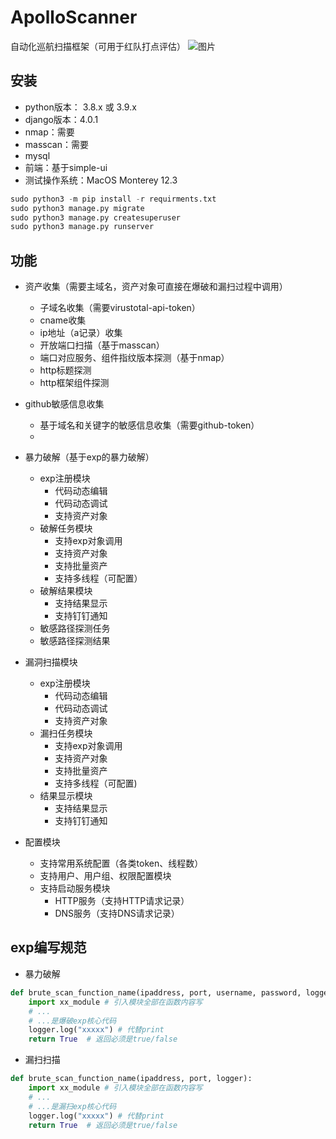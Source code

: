 # ApolloScanner
自动化巡航扫描框架（可用于红队打点评估）
![图片](https://user-images.githubusercontent.com/11972644/158723361-8356e64d-55fa-40df-a39c-2b52561726ab.png)


## 安装
+ python版本： 3.8.x 或 3.9.x
+ django版本：4.0.1
+ nmap：需要
+ masscan：需要
+ mysql
+ 前端：基于simple-ui
+ 测试操作系统：MacOS Monterey 12.3

```python
sudo python3 -m pip install -r requirments.txt
sudo python3 manage.py migrate
sudo python3 manage.py createsuperuser
sudo python3 manage.py runserver
```

## 功能
+ 资产收集（需要主域名，资产对象可直接在爆破和漏扫过程中调用）
  + 子域名收集（需要virustotal-api-token）
  + cname收集
  + ip地址（a记录）收集
  + 开放端口扫描（基于masscan）
  + 端口对应服务、组件指纹版本探测（基于nmap）
  + http标题探测
  + http框架组件探测

+ github敏感信息收集
  + 基于域名和关键字的敏感信息收集（需要github-token）
  + 
+ 暴力破解（基于exp的暴力破解）
  + exp注册模块
    + 代码动态编辑
    + 代码动态调试
    + 支持资产对象
  + 破解任务模块
    + 支持exp对象调用
    + 支持资产对象
    + 支持批量资产 
    + 支持多线程（可配置） 
  + 破解结果模块
    + 支持结果显示
    + 支持钉钉通知
  + 敏感路径探测任务
  + 敏感路径探测结果  
  
+ 漏洞扫描模块
  + exp注册模块 
    + 代码动态编辑
    + 代码动态调试
    + 支持资产对象
  + 漏扫任务模块
    + 支持exp对象调用
    + 支持资产对象
    + 支持批量资产 
    + 支持多线程（可配置) 
  + 结果显示模块
    + 支持结果显示
    + 支持钉钉通知
   
+ 配置模块
  + 支持常用系统配置（各类token、线程数）
  + 支持用户、用户组、权限配置模块
  + 支持启动服务模块
    + HTTP服务（支持HTTP请求记录）
    + DNS服务（支持DNS请求记录） 

## exp编写规范
+ 暴力破解
```python
def brute_scan_function_name(ipaddress, port, username, password, logger):  
    import xx_module # 引入模块全部在函数内容写
    # ... 
    # ...是爆破exp核心代码
    logger.log("xxxxx") # 代替print
    return True  # 返回必须是true/false
```
+ 漏扫扫描
```python
def brute_scan_function_name(ipaddress, port, logger):  
    import xx_module # 引入模块全部在函数内容写
    # ... 
    # ...是漏扫exp核心代码
    logger.log("xxxxx") # 代替print
    return True  # 返回必须是true/false
```
